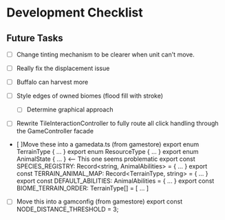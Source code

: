 # Development Checklist

## Future Tasks

- [ ] Change tinting mechanism to be clearer when unit can't move.
- [ ] Really fix the displacement issue
- [ ] Buffalo can harvest more

- [ ] Style edges of owned biomes (flood fill with stroke)
  - [ ] Determine graphical approach

- [ ] Rewrite TileInteractionController to fully route all click handling through the GameController facade


- [ ]Move these into a gamedata.ts (from gamestore)
export enum TerrainType { ... }
export enum ResourceType { ... }
export enum AnimalState { ... }  <-- This one seems problematic
export const SPECIES_REGISTRY: Record<string, AnimalAbilities> = { ... }
export const TERRAIN_ANIMAL_MAP: Record<TerrainType, string> = { ... }
export const DEFAULT_ABILITIES: AnimalAbilities = { ... }
export const BIOME_TERRAIN_ORDER: TerrainType[] = [ ... ]

- [ ] Move this into a gamconfig (from gamestore)
export const NODE_DISTANCE_THRESHOLD = 3;
